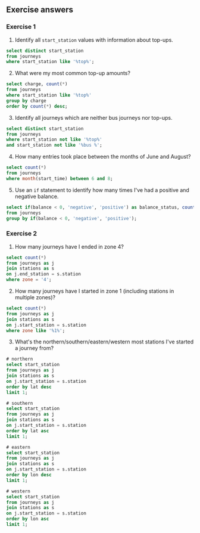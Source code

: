 ## Exercise answers

### Exercise 1

1. Identify all `start_station` values with information about top-ups.
```sql
select distinct start_station
from journeys
where start_station like '%top%';
```

2. What were my most common top-up amounts?
```sql
select charge, count(*)
from journeys
where start_station like '%top%'
group by charge
order by count(*) desc;
```

3. Identify all journeys which are neither bus journeys nor top-ups.
```sql
select distinct start_station
from journeys
where start_station not like '%top%'
and start_station not like '%bus %';
```

4. How many entries took place between the months of June and August?
```sql
select count(*)
from journeys
where month(start_time) between 6 and 8;
```

5. Use an `if` statement to identify how many times I've had a positive and negative balance.
```sql
select if(balance < 0, 'negative', 'positive') as balance_status, count(*)
from journeys
group by if(balance < 0, 'negative', 'positive');
```

### Exercise 2

1. How many journeys have I ended in zone 4?
```sql
select count(*)
from journeys as j
join stations as s
on j.end_station = s.station
where zone = '4';
```
2. How many journeys have I started in zone 1 (including stations in multiple zones)?
```sql
select count(*)
from journeys as j
join stations as s
on j.start_station = s.station
where zone like '%1%';
```
3. What's the northern/southern/eastern/western most stations I've started a journey from?
```sql
# northern
select start_station
from journeys as j
join stations as s
on j.start_station = s.station
order by lat desc
limit 1;

# southern
select start_station
from journeys as j
join stations as s
on j.start_station = s.station
order by lat asc
limit 1;

# eastern
select start_station
from journeys as j
join stations as s
on j.start_station = s.station
order by lon desc
limit 1;

# western
select start_station
from journeys as j
join stations as s
on j.start_station = s.station
order by lon asc
limit 1;
```
